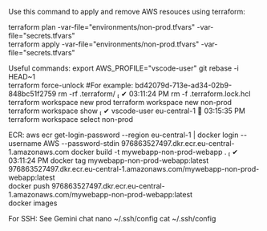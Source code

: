Use this command to apply and remove AWS resouces using terraform:

terraform plan -var-file="environments/non-prod.tfvars" -var-file="secrets.tfvars"  
terraform apply -var-file="environments/non-prod.tfvars" -var-file="secrets.tfvars"  

Useful commands:
export AWS_PROFILE="vscode-user" 
git rebase -i HEAD~1   
terraform force-unlock <LockID> #For example: bd42079d-713e-ad34-02b9-848bc51f2759 
rm -rf .terraform/                                                                                                                                     ✔  03:11:24 PM 
rm -f .terraform.lock.hcl
terraform workspace new prod
terraform workspace new non-prod   
terraform workspace show                                                                                             ✔  vscode-user eu-central-1   03:15:35 PM 
terraform workspace select non-prod  

ECR:
aws ecr get-login-password --region eu-central-1 | docker login --username AWS --password-stdin 976863527497.dkr.ecr.eu-central-1.amazonaws.com
docker build -t mywebapp-non-prod-webapp .                                                                                                             ✔  03:11:24 PM 
docker tag mywebapp-non-prod-webapp:latest 976863527497.dkr.ecr.eu-central-1.amazonaws.com/mywebapp-non-prod-webapp:latest   
docker push 976863527497.dkr.ecr.eu-central-1.amazonaws.com/mywebapp-non-prod-webapp:latest      
docker images

For SSH: See Gemini chat
nano ~/.ssh/config 
cat ~/.ssh/config

